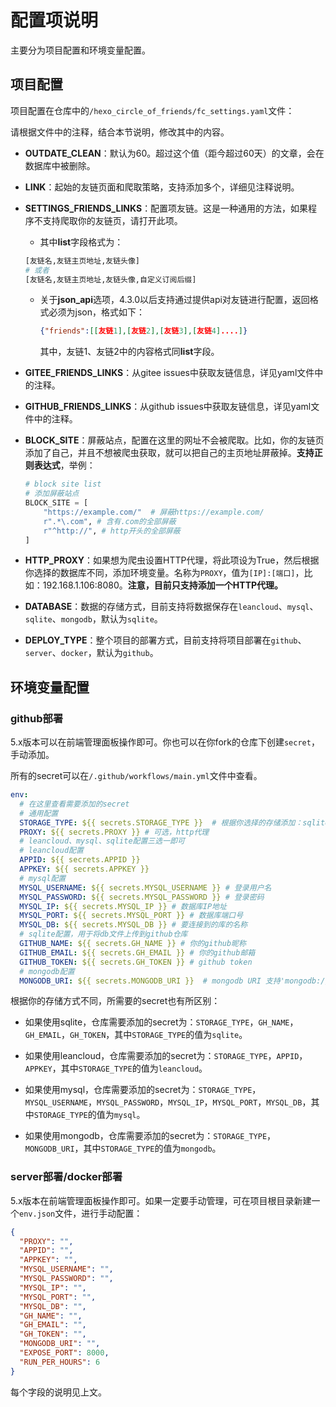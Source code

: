 # 配置项说明

主要分为项目配置和环境变量配置。

## 项目配置

项目配置在仓库中的`/hexo_circle_of_friends/fc_settings.yaml`文件：

请根据文件中的注释，结合本节说明，修改其中的内容。

- **OUTDATE_CLEAN**：默认为60。超过这个值（距今超过60天）的文章，会在数据库中被删除。

- **LINK**：起始的友链页面和爬取策略，支持添加多个，详细见注释说明。

- **SETTINGS_FRIENDS_LINKS**：配置项友链。这是一种通用的方法，如果程序不支持爬取你的友链页，请打开此项。

  - 其中**list**字段格式为：

  ```python
  [友链名,友链主页地址,友链头像]
  # 或者
  [友链名,友链主页地址,友链头像,自定义订阅后缀]
  ```

  - 关于**json_api**选项，4.3.0以后支持通过提供api对友链进行配置，返回格式必须为json，格式如下：

    ```json
    {"friends":[[友链1],[友链2],[友链3],[友链4]....]}
    ```

    其中，友链1、友链2中的内容格式同**list**字段。

- **GITEE_FRIENDS_LINKS**：从gitee issues中获取友链信息，详见yaml文件中的注释。

- **GITHUB_FRIENDS_LINKS**：从github issues中获取友链信息，详见yaml文件中的注释。

- **BLOCK_SITE**：屏蔽站点，配置在这里的网址不会被爬取。比如，你的友链页添加了自己，并且不想被爬虫获取，就可以把自己的主页地址屏蔽掉。**支持正则表达式**，举例：
    ```python
    # block site list
    # 添加屏蔽站点
    BLOCK_SITE = [
        "https://example.com/"  # 屏蔽https://example.com/
        r".*\.com", # 含有.com的全部屏蔽
        r"^http://", # http开头的全部屏蔽
    ]
    ```
    
- **HTTP_PROXY**：如果想为爬虫设置HTTP代理，将此项设为True，然后根据你选择的数据库不同，添加环境变量。名称为`PROXY`，值为`[IP]:[端口]`，比如：192.168.1.106:8080。**注意，目前只支持添加一个HTTP代理。**

- **DATABASE**：数据的存储方式，目前支持将数据保存在`leancloud`、`mysql`、`sqlite`、`mongodb`，默认为`sqlite`。

- **DEPLOY_TYPE**：整个项目的部署方式，目前支持将项目部署在`github`、`server`、`docker`，默认为`github`。

## 环境变量配置

### github部署

5.x版本可以在前端管理面板操作即可。你也可以在你fork的仓库下创建`secret`，手动添加。

所有的secret可以在`/.github/workflows/main.yml`文件中查看。

```yaml
env:
  # 在这里查看需要添加的secret
  # 通用配置
  STORAGE_TYPE: ${{ secrets.STORAGE_TYPE }}  # 根据你选择的存储添加：sqlite、leancloud、mysql、mongodb
  PROXY: ${{ secrets.PROXY }} # 可选，http代理
  # leancloud、mysql、sqlite配置三选一即可
  # leancloud配置
  APPID: ${{ secrets.APPID }}
  APPKEY: ${{ secrets.APPKEY }}
  # mysql配置
  MYSQL_USERNAME: ${{ secrets.MYSQL_USERNAME }} # 登录用户名
  MYSQL_PASSWORD: ${{ secrets.MYSQL_PASSWORD }} # 登录密码
  MYSQL_IP: ${{ secrets.MYSQL_IP }} # 数据库IP地址
  MYSQL_PORT: ${{ secrets.MYSQL_PORT }} # 数据库端口号
  MYSQL_DB: ${{ secrets.MYSQL_DB }} # 要连接到的库的名称
  # sqlite配置，用于将db文件上传到github仓库
  GITHUB_NAME: ${{ secrets.GH_NAME }} # 你的github昵称
  GITHUB_EMAIL: ${{ secrets.GH_EMAIL }} # 你的github邮箱
  GITHUB_TOKEN: ${{ secrets.GH_TOKEN }} # github token
  # mongodb配置
  MONGODB_URI: ${{ secrets.MONGODB_URI }}  # mongodb URI 支持'mongodb://'和'mongodb+srv://'
```

根据你的存储方式不同，所需要的secret也有所区别：

- 如果使用sqlite，仓库需要添加的secret为：`STORAGE_TYPE`，`GH_NAME`，`GH_EMAIL`，`GH_TOKEN`，其中`STORAGE_TYPE`的值为`sqlite`。

- 如果使用leancloud，仓库需要添加的secret为：`STORAGE_TYPE`，`APPID`，`APPKEY`，其中`STORAGE_TYPE`的值为`leancloud`。
- 如果使用mysql，仓库需要添加的secret为：`STORAGE_TYPE`，`MYSQL_USERNAME`，`MYSQL_PASSWORD`，`MYSQL_IP`，`MYSQL_PORT`，`MYSQL_DB`，其中`STORAGE_TYPE`的值为`mysql`。
- 如果使用mongodb，仓库需要添加的secret为：`STORAGE_TYPE`，`MONGODB_URI`，其中`STORAGE_TYPE`的值为`mongodb`。

### server部署/docker部署

5.x版本在前端管理面板操作即可。如果一定要手动管理，可在项目根目录新建一个`env.json`文件，进行手动配置：

```json
{
  "PROXY": "",
  "APPID": "",
  "APPKEY": "",
  "MYSQL_USERNAME": "",
  "MYSQL_PASSWORD": "",
  "MYSQL_IP": "",
  "MYSQL_PORT": "",
  "MYSQL_DB": "",
  "GH_NAME": "",
  "GH_EMAIL": "",
  "GH_TOKEN": "",
  "MONGODB_URI": "",
  "EXPOSE_PORT": 8000,
  "RUN_PER_HOURS": 6
}
```

每个字段的说明见上文。
